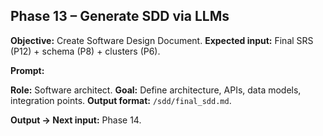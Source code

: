 ## **Phase 13 – Generate SDD via LLMs**

**Objective:** Create Software Design Document.
**Expected input:** Final SRS (P12) + schema (P8) + clusters (P6).

**Prompt:**

 **Role:** Software architect.
 **Goal:** Define architecture, APIs, data models, integration points.
 **Output format:** `/sdd/final_sdd.md`.

**Output → Next input:** Phase 14.